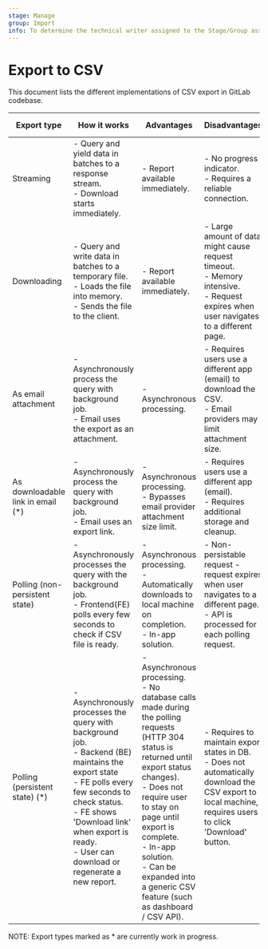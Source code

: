 ```yaml
---
stage: Manage
group: Import
info: To determine the technical writer assigned to the Stage/Group associated with this page, see https://about.gitlab.com/handbook/engineering/ux/technical-writing/#designated-technical-writers
---
```


# Export to CSV

This document lists the different implementations of CSV export in GitLab codebase.

| Export type | How it works | Advantages | Disadvantages | Existing examples |
|---|---|---|---|---|
| Streaming | - Query and yield data in batches to a response stream.<br>- Download starts immediately. | - Report available immediately. | - No progress indicator.<br>- Requires a reliable connection. | [Export Audit Event Log](../administration/audit_events.md#export-to-csv) |
| Downloading | - Query and write data in batches to a temporary file.<br>- Loads the file into memory.<br>- Sends the file to the client. | - Report available immediately. | - Large amount of data might cause request timeout.<br>- Memory intensive.<br>- Request expires when user navigates to a different page. | - [Export Chain of Custody Report](../user/compliance/compliance_report/#chain-of-custody-report)<br>- [Export License Usage File](../subscriptions/self_managed/index.md#export-your-license-usage) |
| As email attachment | - Asynchronously process the query with background job.<br>- Email uses the export as an attachment. | - Asynchronous processing. | - Requires users use a different app (email) to download the CSV.<br>- Email providers may limit attachment size. | - [Export issues](../user/project/issues/csv_export.md)<br>- [Export merge requests](../user/project/merge_requests/csv_export.md) |
| As downloadable link in email (*) | - Asynchronously process the query with background job.<br>- Email uses an export link. | - Asynchronous processing.<br>- Bypasses email provider attachment size limit. | - Requires users use a different app (email).<br>- Requires additional storage and cleanup. | [Export User Permissions](https://gitlab.com/gitlab-org/gitlab/-/issues/1772) |
| Polling (non-persistent state) | - Asynchronously processes the query with the background job.<br>- Frontend(FE) polls every few seconds to check if CSV file is ready. | - Asynchronous processing.<br>- Automatically downloads to local machine on completion.<br>- In-app solution. | - Non-persistable request - request expires when user navigates to a different page.<br>- API is processed for each polling request. | [Export Vulnerabilities](../user/application_security/vulnerability_report/#export-vulnerability-details) |
| Polling (persistent state) (*) | - Asynchronously processes the query with background job.<br>- Backend (BE) maintains the export state<br>- FE polls every few seconds to check status.<br>- FE shows 'Download link' when export is ready.<br>- User can download or regenerate a new report. | - Asynchronous processing.<br>- No database calls made during the polling requests (HTTP 304 status is returned until export status changes).<br>- Does not require user to stay on page until export is complete.<br>- In-app solution.<br>- Can be expanded into a generic CSV feature (such as dashboard / CSV API). | - Requires to maintain export states in DB.<br>- Does not automatically download the CSV export to local machine, requires users to click 'Download' button. | [Export Merge Commits Report](https://gitlab.com/gitlab-org/gitlab/-/merge_requests/43055) |

NOTE:
Export types marked as * are currently work in progress.
